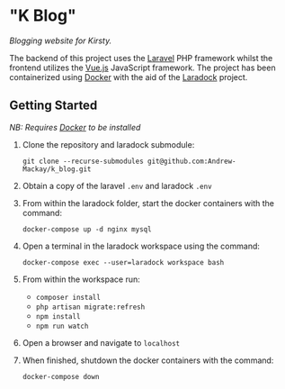 # "K Blog"

*Blogging website for Kirsty.*

The backend of this project uses the [Laravel](https://laravel.com/) PHP framework whilst the frontend utilizes the [Vue.js](https://vuejs.org/) JavaScript framework. The project has been containerized using [Docker](https://www.docker.com/) with the aid of the [Laradock](https://laradock.io/) project.

## Getting Started

*NB: Requires [Docker](https://www.docker.com/) to be installed*

1) Clone the repository and laradock submodule:

    `git clone --recurse-submodules git@github.com:Andrew-Mackay/k_blog.git`

2) Obtain a copy of the laravel `.env` and laradock `.env`

3) From within the laradock folder, start the docker containers with the command:

     `docker-compose up -d nginx mysql`

4) Open a terminal in the laradock workspace using the command: 

    `docker-compose exec --user=laradock workspace bash`

5) From within the workspace run:
    - `composer install`
    - `php artisan migrate:refresh`
    - `npm install`
    - `npm run watch`

6) Open a browser and navigate to `localhost`

7) When finished, shutdown the docker containers with the command: 

    `docker-compose down`
